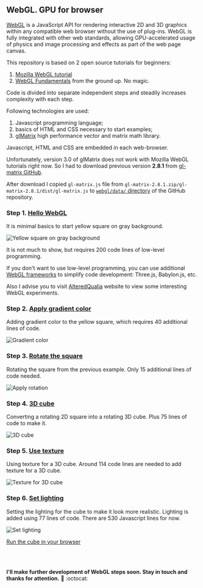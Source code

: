 ## WebGL. GPU for browser

[WebGL](https://en.wikipedia.org/wiki/WebGL) is a JavaScript API for rendering
interactive 2D and 3D graphics within any compatible web browser without the use
of plug-ins. WebGL is fully integrated with other web standards,
allowing GPU-accelerated usage of physics and image processing and effects
as part of the web page canvas.

This repository is based on 2 open source tutorials for beginners:
1. [Mozilla WebGL tutorial](https://developer.mozilla.org/en-US/docs/Web/API/WebGL_API/Tutorial)
2. [WebGL Fundamentals](https://webglfundamentals.org/)
from the ground up. No magic.

Code is divided into separate independent steps and steadily increases
complexity with each step.

Following technologies are used:
1. Javascript programming language;
2. basics of HTML and CSS necessary to start examples;
3. [glMatrix](http://glmatrix.net/) high performance vector and matrix
math library.

Javascript, HTML and CSS are embedded in each web-browser.

Unfortunately, version 3.0 of glMatrix does not work with Mozilla WebGL
tutorials right now. So I had to download previous version **2.8.1** from
[gl-matrix GitHub](https://github.com/toji/gl-matrix/tags).

After download I copied ```gl-matrix.js``` file from
```gl-matrix-2.8.1.zip/gl-matrix-2.8.1/dist/gl-matrix.js``` to
[```webgl/data/``` directory](https://github.com/foobar167/webgl/tree/master/data)
of the GitHub repository.

### Step 1. [Hello WebGL](01_hello_weblg)

It is minimal basics to start yellow square on gray background.

![Yellow square on gray background](data/2019.01.06-step01-yellow-square.png)

It is not much to show, but requires 200 code lines of low-level programming.

If you don't want to use low-level programming, you can use additional
[WebGL frameworks](https://en.wikipedia.org/wiki/List_of_WebGL_frameworks)
to simplify code development: Three.js, Babylon.js, etc.

Also I advise you to visit [AlteredQualia](https://alteredqualia.com)
website to view some interesting WebGL experiments.

### Step 2. [Apply gradient color](02_apply_color)

Adding gradient color to the yellow square,
which requires 40 additional lines of code.

![Gradient color](data/2019.01.06-step02-apply-color.png)

### Step 3. [Rotate the square](03_rotate_it)

Rotating the square from the previous example.
Only 15 additional lines of code needed.

![Apply rotation](data/2019.01.06-step03-rotation.png)

### Step 4. [3D cube](04_create_3d)

Converting a rotating 2D square into a rotating 3D cube.
Plus 75 lines of code to make it.

![3D cube](data/2019.01.06-step04-3d-cube.png)

### Step 5. [Use texture](05_use_texture)

Using texture for a 3D cube.
Around 114 code lines are needed to add texture for a 3D cube.

![Texture for 3D cube](data/2019.01.06-step05-use-texture.png)

### Step 6. [Set lighting](06_set_lighting)

Setting the lighting for the cube to make it look more realistic.
Lighting is added using 77 lines of code.
There are 530 Javascript lines for now.

![Set lighting](data/2019.01.06-step06-set-lighting.png)

[Run the cube in your browser](https://foobar167.github.io/page/webgl-cube/cube.html)

<br/><br/>

**I'll make further development of WebGL steps soon.
Stay in touch and thanks for attention.**
:wave: :octocat:
